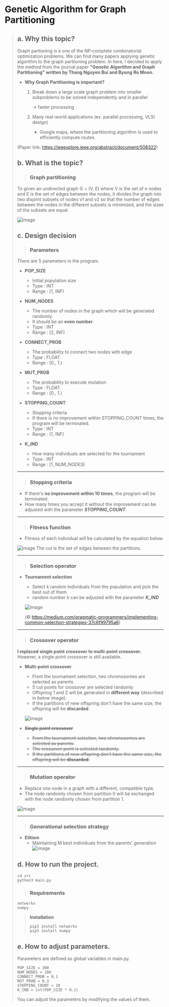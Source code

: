 # Genetic Algorithm for Graph Partitioning

> ## a. Why this topic?
> Graph partioning is a one of the NP-complete combinatorial optimization problems. We can find many papers applying genetic algorithm to the graph partiioning problem.
> In here, I decided to apply the method from the journal paper **"Genetic Algorithm and Graph Partitioning" written by Thang Nguyen Bui and Byung Ro Moon.**
>
> * **Why Graph Partitioning is important?**
> 
>     1. Break down a large scale graph problem into smaller subproblems to be solved independently and in parallel
>     
>         → faster processing
>     2. Many real-world applications (ex. parallel processing, VLSI design)
>         * Google maps, where the partitioning algorithm is used to efficiently compute routes.
>
> (Paper link: https://ieeexplore.ieee.org/abstract/document/508322)
>
>
> ## b. What is the topic?
>> ### **Graph partitioning**
> 
> To given an undirected graph G = (V, E) where V is the set of n nodes and E is the set of edges between the nodes, it divides the graph into two disjoint subsets of nodes v1 and v2 so that the number of edges between the nodes in the different subsets is minimized, and the sizes of the subsets are equal.
>
> ![image](./images/graph_partitioning.PNG)
>
> ## c. Design decision
>> ### Parameters
> There are 5 parameters in the program.
> 
> * **POP_SIZE**
>     * Initial population size
>     * Type : INT
>     * Range : [1, INF)
>     
> * **NUM_NODES**
>     * The number of nodes in the graph which will be generated randomly.
>     * It should be an **even number**.
>     * Type : INT
>     * Range : [2, INF)
>
> * **CONNECT_PROB**
>     * The probability to connect two nodes with edge
>     * Type : FLOAT
>     * Range : [0., 1.)
>     
> * **MUT_PROB**
>     * The probability to execute mutation
>     * Type : FLOAT
>     * Range : [0., 1.)
>     
> * **STOPPING_COUNT**
>     * Stopping criteria
>     * If there is no improvement within STOPPING_COUNT times, the program will be terminated.
>     * Type : INT
>     * Range : (1, INF)
>
> * **K_IND**
>     * How many individuals are selected for the tournament
>     * Type : INT
>     * Range : [1, NUM_NODES)
> -----    
>> ### Stopping criteria
> * If there's **no improvement within 10 times**, the program will be terminated.
> * How many times you accept it without the improvement can be adjusted with the parameter _**STOPPING_COUNT**_.
> -----
>> ### Fitness function
> * Fitness of each individual will be calculated by the equation below.
> 
> ![image](./images/fitness.png)
> The cut is the set of edges between the partitions.
> 
> -----
>> ### Selection operator
> * **Tournament selection**
>     * Select k random individuals from the population and pick the best out of them
>     * random number k can be adjusted with the parameter _**K_IND**_
>     
>     ![image](./images/tournament_selection.png)
>     
>     (© https://medium.com/pragmatic-programmers/implementing-common-selection-strategies-37c6f99795a6)
> -----
>> ### Crossover operator
> **I replaced single point crossover to multi-point crossover.**  
> However, a single point crossover is still available.
> 
> * **Multi-point crossover**
>     * From the tournament selection, two chromosomes are selected as parents.
>     * 5 cut points for crossover are selected randomly
>     * Offspring 1 and 2 will be generated in **different way** (described in below image).
>     * If the partitions of new offspring don't have the same size, the offspring will be **discarded**
>
>     ![image](./images/multi_crossover.PNG)
>
> * ~~**Single point crossover**~~
>     * ~~From the tournament selection, two chromosomes are selected as parents.~~
>     * ~~The crossover point is selected randomly.~~
>     * ~~If the partitions of new offspring don't have the same size, the offspring will be **discarded**.~~
>
> -----
>> ### Mutation operator
> * Replace one node in a graph with a different, compatible type.
> * The node randomly chosen from partition 0 will be exchanged with the node randomly chosen from partition 1.
>
>![image](./images/mutation.png)
>
> -----
>> ### Generational selection strategy
> * **Elitism**
>     * Maintaining M best individuals from the parents' generation
>     ![image](./images/elitism.PNG)
>     
> ## d. How to run the project.
> ```
> cd src
> python3 main.py
> ```
>> ### Requirements
> ```
> networkx
> numpy
> ```
>> **Installation**
>> ```
>> pip3 install networkx
>> pip3 install numpy
>> ```
> ## e. How to adjust parameters.
> Parameters are defined as global variables in main.py.
> ```
> POP_SIZE = 300 
> NUM_NODES = 100
> CONNECT_PROB = 0.1
> MUT_PROB = 0.3
> STOPPING_COUNT = 10
> K_IND = int(POP_SIZE * 0.1)
> ```
> You can adjust the parameters by modifying the values of them.
> 
